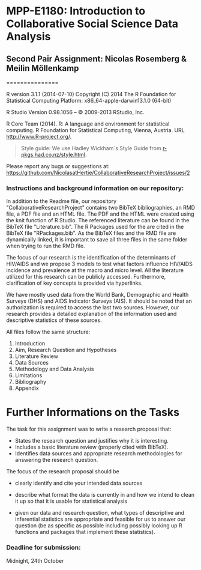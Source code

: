 # MPP-E1180: Introduction to Collaborative Social Science Data Analysis

## Second Pair Assignment: Nicolas Rosemberg & Meilin Möllenkamp

===============

R version 3.1.1 (2014-07-10)
Copyright (C) 2014 The R Foundation for Statistical Computing
Platform: x86_64-apple-darwin13.1.0 (64-bit)

R Studio Version 0.98.1056 – © 2009-2013 RStudio, Inc.

R Core Team (2014). R: A language and environment for
  statistical computing. R Foundation for Statistical
  Computing, Vienna, Austria. URL http://www.R-project.org/.
  
> Style guide: We use Hadley Wickham´s Style Guide from [r-pkgs.had.co.nz/style.html](http://r-pkgs.had.co.nz/style.html).

Please report any bugs or suggestions at: https://github.com/NicolasatHertie/CollaborativeResearchProject/issues/2

### Instructions and background information on our repository:

In addition to the Readme file, our repository "CollaborativeResearchProject" contains two BibTeX bibliographies, an RMD file, a PDF file and an HTML file. The PDF and the HTML were created using the knit function of R Studio. 
The referenced literature can be found in the BibTeX file "Literature.bib". The R Packages used for the are cited in the BibTeX file "RPackages.bib". As the BibTeX files and the RMD file are dynamically linked, it is important to save all three files in the same folder when trying to run the RMD file.

The focus of our research is the identification of the determinants of HIV/AIDS and we propose 3 models to test what factors influence HIV/AIDS incidence and prevalence at the macro and micro level. All the literature utilized for this research can be publicly accessed. Furthermore, clarification of key concepts is provided via hyperlinks. 

We have mostly used data from the World Bank, Demographic and Health Surveys (DHS) and AIDS Indicator Surveys (AIS). It should be noted that an authorization is required to access the last two sources. However, our research provides a detailed explanation of the information used and descriptive statistics of these sources. 

All files follow the same structure:

1. Introduction
2. Aim, Research Question and Hypotheses
3. Literature Review
4. Data Sources
5. Methodology and Data Analysis
6. Limitations
7. Bibliography
8. Appendix

# Further Informations on the Tasks

The task for this assignment was to write a research proposal that:

+ States the research question and justifies why it is interesting.
+ Includes a basic literature review (properly cited with BibTeX).
+ Identifies data sources and appropriate research methodologies 
for answering the research question.

The focus of the research proposal should be 

+ clearly identify and cite your intended data sources

+ describe what format the data is currently in and how we intend to clean it up so that it is usable for statistical analysis

+ given our data and research question, what types of descriptive and inferential statistics are appropriate and feasible for us to answer our question (be as specific as possible including possibly looking up R functions and packages that implement these statistics).

### Deadline for submission:
Midnight, 24th October



